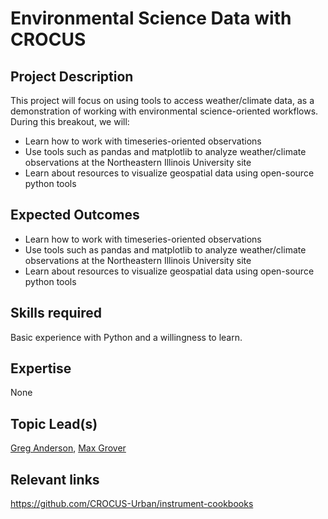 # Environmental Science Data with CROCUS

## Project Description

This project will focus on using tools to access weather/climate data, as a demonstration of working with environmental science-oriented workflows. During this breakout, we will:
- Learn how to work with timeseries-oriented observations
- Use tools such as pandas and matplotlib to analyze weather/climate observations at the Northeastern Illinois University site
- Learn about resources to visualize geospatial data using open-source python tools

## Expected Outcomes

- Learn how to work with timeseries-oriented observations
- Use tools such as pandas and matplotlib to analyze weather/climate observations at the Northeastern Illinois University site
- Learn about resources to visualize geospatial data using open-source python tools

## Skills required

Basic experience with Python and a willingness to learn.

## Expertise

None

## Topic Lead(s)

[Greg Anderson](https://github.com/gregorywanderson), [Max Grover](https://github.com/mgrover1)

## Relevant links

https://github.com/CROCUS-Urban/instrument-cookbooks
